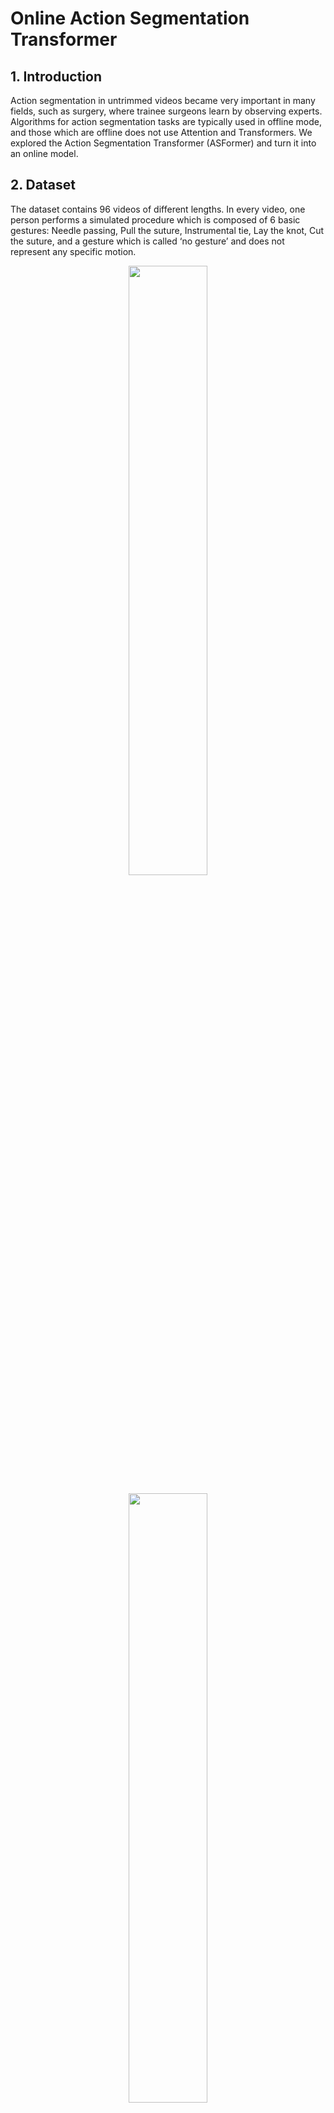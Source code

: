 # Online Action Segmentation Transformer

## 1. Introduction
Action segmentation in untrimmed videos became very important in many fields, such as surgery, where trainee surgeons learn by observing experts.
Algorithms for action segmentation tasks are typically used in offline mode, and those which are offline does not use Attention and Transformers.
We explored the Action Segmentation Transformer (ASFormer) and turn it into an online model.

## 2. Dataset
The dataset contains 96 videos of different lengths. In every video, one person performs a simulated procedure which is composed of 6 basic gestures: Needle passing, Pull the suture, Instrumental tie, Lay the knot, Cut the suture, and a gesture which is called ‘no gesture’ and does not represent any specific motion.


<p align="center" width="100%">
    <img width="50%" src="https://user-images.githubusercontent.com/30556126/224326369-a57a9865-c539-4418-823c-2f0e0c1f0ba1.png">
</p>

<p align="center" width="100%">
    <img width="50%" src="https://user-images.githubusercontent.com/30556126/224329116-f08bbe8e-38dc-433c-82e9-fd368e8c6643.png">
</p>

## 3. Architecture
### 3.1. Architecture Description
<p align="justify"> 
ASFormer is a transformer-based architecture designed specifically for action segmentation tasks. While transformers have had significant breakthroughs in natural language processing, they have been less commonly used for video tasks, especially with action segmentation tasks. The challenges in action segmentation tasks that ASFormer aims to address are:

- **Lack of inductive biases** - Usually, transformer models requires a lot of data in order to achieve good results, and the action segmentation task is known for its small-size datasets, which causes the lack of inductive bias. To address this issue, additional temporal convolutions were applied (Dilated Conv) in each layer used as inductive priors, utilizing the temporal structure of the problem.
- **Difficulty in forming effective representations** - Due to the long input sequence. Hierarchical self-attention and cross-attention layers were used to address this issue. This representation captures global and local representations, enables high convergence, and reduces total space and time complexity.
- **Does not meet the refinement demand of the action segmentation task** - To address this issue, additional decoders were added. Each decoder uses a cross-attention mechanism to bring in information from the last encoder/decoder.
</p>


<p align="center" width="100%">
    <img width="80%" src="https://user-images.githubusercontent.com/30556126/224334825-09734491-6fef-4299-9ccb-552fa8864e34.png">
</p>

## 3.2. Our Adaptation
In the original ASFormer, information sharing between frames only occurs through hierarchical self/cross attention. To achieve the online property, and ensure that only future data within a specific window is considered, we zero out all neighboring frames found after the future window.


<p align="center" width="100%">
    <img width="70%" src="https://user-images.githubusercontent.com/30556126/224334975-843c88aa-06e2-4937-a9d9-d4463b5f6c02.png">
</p>
The figure illustrates our adaptation for a future window of size two. Each node in the figure represents a frame, and the number on the node indicates the frame's location in the video length. Each row of nodes represents a level in the hierarchy. The pink nodes in the figure were zeroed out to ensure that only the relevant frames in the future window are considered. Upper: illustrates our adaptation for the frame in the 0-location. Lower: illustrates our adaptation for the frame in the 20-location.

## 4. Metrics
For the segmentation metric, we used the segmental overlaps F1@k where k ∈ {10, 25, 50} and the segmental edit distance score.
For the frame-wise metric, accuracy was used.

## 5. Results
We observed consistent results between the training, validation, and test for the frame-wise metric (accuracy) and the loss, which mainly contained a classification error. The accuracy and loss were improved as the window size increased.
However, the segmentation metric values were less consistent with the window size: The edit distance showed better results for future windows in sizes 7, 15, and 30 than “all future”. Similarly, the F1 metrics also presented the same phenomena. One reason for that may be due to the loss function and the smooth factor that prioritizes the classification error over smoothness and focuses on frame-wise performance. We can see that for the largest sizes, we got much better results than the smallest window sizes, such as 0 and 3, so there is an effect on a small range of window sizes.
We observed that the model converged quickly during training, maybe due to the ASFormer architecture's power or the problem's relatively low complexity. These results present that our online algorithm with limited future window sizes can achieve comparable performance to the offline approach with all future information in this problem.

(res1)
(res2)
(res3)

## 6. Trade-Off
We conducted seven experiments with varying future window sizes: 0s, 0.2s, 0.47s, 0.73s, 1s, 2s, and all-future. We observed a trade-off between the algorithm's performance and the future window size. As the future window size increased, the algorithm's performance improved for the frame-wise metric. However, for segmentation metrics, we found that there is a trade-off for smaller future window sizes. For larger future window sizes, the algorithm's performance did not improve and even worsened.
(Trade-Off image)


